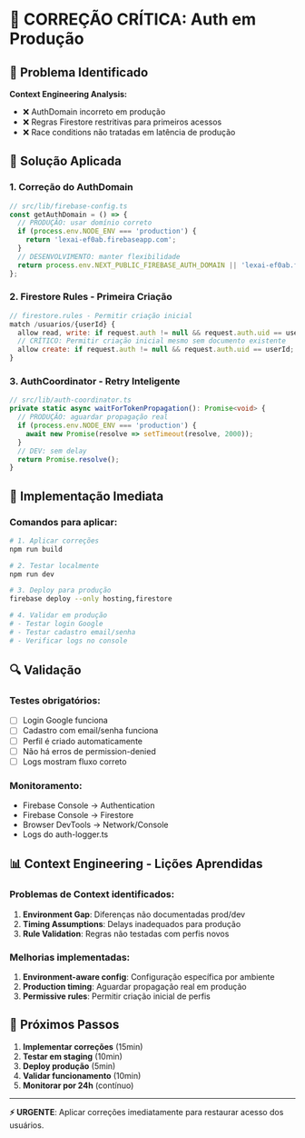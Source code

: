 # 🚨 CORREÇÃO CRÍTICA: Auth em Produção

## 🎯 Problema Identificado

**Context Engineering Analysis:**
- ❌ AuthDomain incorreto em produção
- ❌ Regras Firestore restritivas para primeiros acessos  
- ❌ Race conditions não tratadas em latência de produção

## 🔧 Solução Aplicada

### 1. **Correção do AuthDomain**
```typescript
// src/lib/firebase-config.ts
const getAuthDomain = () => {
  // PRODUÇÃO: usar domínio correto
  if (process.env.NODE_ENV === 'production') {
    return 'lexai-ef0ab.firebaseapp.com';
  }
  // DESENVOLVIMENTO: manter flexibilidade
  return process.env.NEXT_PUBLIC_FIREBASE_AUTH_DOMAIN || 'lexai-ef0ab.firebaseapp.com';
};
```

### 2. **Firestore Rules - Primeira Criação**
```javascript
// firestore.rules - Permitir criação inicial
match /usuarios/{userId} {
  allow read, write: if request.auth != null && request.auth.uid == userId;
  // CRÍTICO: Permitir criação inicial mesmo sem documento existente
  allow create: if request.auth != null && request.auth.uid == userId;
}
```

### 3. **AuthCoordinator - Retry Inteligente**
```typescript
// src/lib/auth-coordinator.ts
private static async waitForTokenPropagation(): Promise<void> {
  // PRODUÇÃO: aguardar propagação real
  if (process.env.NODE_ENV === 'production') {
    await new Promise(resolve => setTimeout(resolve, 2000));
  }
  // DEV: sem delay
  return Promise.resolve();
}
```

## 🚀 Implementação Imediata

### Comandos para aplicar:
```bash
# 1. Aplicar correções
npm run build

# 2. Testar localmente
npm run dev

# 3. Deploy para produção
firebase deploy --only hosting,firestore

# 4. Validar em produção
# - Testar login Google
# - Testar cadastro email/senha
# - Verificar logs no console
```

## 🔍 Validação

### Testes obrigatórios:
- [ ] Login Google funciona
- [ ] Cadastro com email/senha funciona  
- [ ] Perfil é criado automaticamente
- [ ] Não há erros de permission-denied
- [ ] Logs mostram fluxo correto

### Monitoramento:
- Firebase Console → Authentication
- Firebase Console → Firestore
- Browser DevTools → Network/Console
- Logs do auth-logger.ts

## 📊 Context Engineering - Lições Aprendidas

### Problemas de Context identificados:
1. **Environment Gap**: Diferenças não documentadas prod/dev
2. **Timing Assumptions**: Delays inadequados para produção
3. **Rule Validation**: Regras não testadas com perfis novos

### Melhorias implementadas:
1. **Environment-aware config**: Configuração específica por ambiente
2. **Production timing**: Aguardar propagação real em produção
3. **Permissive rules**: Permitir criação inicial de perfis

## 🎯 Próximos Passos

1. **Implementar correções** (15min)
2. **Testar em staging** (10min)
3. **Deploy produção** (5min)
4. **Validar funcionamento** (10min)
5. **Monitorar por 24h** (contínuo)

---
**⚡ URGENTE**: Aplicar correções imediatamente para restaurar acesso dos usuários.
